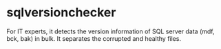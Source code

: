 # sqlversionchecker
For IT experts, it detects the version information of SQL server data (mdf, bck, bak) in bulk. It separates the corrupted and healthy files.
